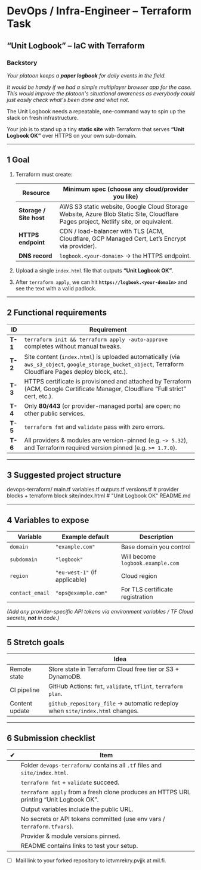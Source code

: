 # DevOps / Infra-Engineer – Terraform Task
## “Unit Logbook” – IaC with Terraform

### Backstory
*Your platoon keeps a **paper logbook** for daily events in the field.*

*It would be handy if we had a simple multiplayer browser app for the case. This would improve the platoon's situational awareness as everybody could just easily check what's been done and what not.*

The Unit Logbook needs a repeatable, one-command way to spin up the stack on fresh infrastructure.  

Your job is to stand up a tiny **static site** with Terraform that serves **“Unit Logbook OK”** over HTTPS on your own sub-domain.

---

## 1 Goal

1. Terraform must create:

   | Resource | Minimum spec (choose any cloud/provider you like) |
   |-----------|--------------------------------------------------|
   | **Storage / Site host** | AWS S3 static website, Google Cloud Storage Website, Azure Blob Static Site, Cloudflare Pages project, Netlify site, or equivalent. |
   | **HTTPS endpoint** | CDN / load-balancer with TLS (ACM, Cloudflare, GCP Managed Cert, Let’s Encrypt via provider). |
   | **DNS record** | `logbook.<your-domain>` → the HTTPS endpoint. |

2. Upload a single `index.html` file that outputs **“Unit Logbook OK”**.  
3. After `terraform apply`, we can hit **`https://logbook.<your-domain>`** and see the text with a valid padlock.

---

## 2 Functional requirements

| ID | Requirement |
|----|-------------|
| **T-1** | `terraform init && terraform apply -auto-approve` completes without manual tweaks. |
| **T-2** | Site content (`index.html`) is uploaded automatically (via `aws_s3_object`, `google_storage_bucket_object`, Terraform Cloudflare Pages deploy block, etc.). |
| **T-3** | HTTPS certificate is provisioned and attached by Terraform (ACM, Google Certificate Manager, Cloudflare “Full strict” cert, etc.). |
| **T-4** | Only **80/443** (or provider-managed ports) are open; no other public services. |
| **T-5** | `terraform fmt` and `validate` pass with zero errors. |
| **T-6** | All providers & modules are version-pinned (e.g. `~> 5.32`), and Terraform required version pinned (e.g. `>= 1.7.0`). |

---

## 3 Suggested project structure

devops-terraform/
main.tf
variables.tf
outputs.tf
versions.tf # provider blocks + terraform block
site/index.html # "Unit Logbook OK"
README.md

---

## 4 Variables to expose

| Variable | Example default | Description |
|----------|-----------------|-------------|
| `domain` | `"example.com"` | Base domain you control |
| `subdomain` | `"logbook"`  | Will become `logbook.example.com` |
| `region` | `"eu-west-1"` (if applicable) | Cloud region |
| `contact_email` | `"ops@example.com"` | For TLS certificate registration |

*(Add any provider-specific API tokens via environment variables / TF Cloud secrets, **not** in code.)*

---

## 5 Stretch goals

|   | Idea |
|----|------|
| Remote state | Store state in Terraform Cloud free tier or S3 + DynamoDB. |
| CI pipeline | GitHub Actions: `fmt`, `validate`, `tflint`, `terraform plan`. |
| Content update | `github_repository_file` → automatic redeploy when `site/index.html` changes. |

---

## 6 Submission checklist

| ✔︎ | Item |
|----|------|
|    | Folder `devops-terraform/` contains all `.tf` files and `site/index.html`. |
|    | `terraform fmt` + `validate` succeed. |
|    | `terraform apply` from a fresh clone produces an HTTPS URL printing “Unit Logbook OK”. |
|    | Output variables include the public URL. |
|    | No secrets or API tokens committed (use env vars / `terraform.tfvars`). |
|    | Provider & module versions pinned. |
|    | README contains links to test your setup. |
- [ ] Mail link to your forked repository to ictvmrekry.pvjjk at mil.fi.   